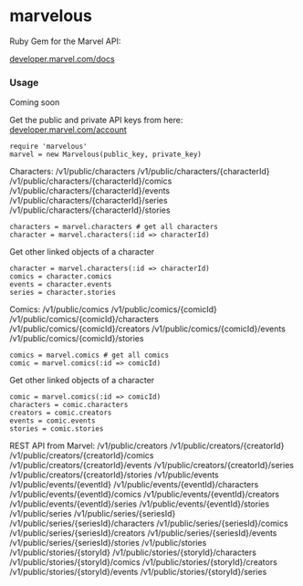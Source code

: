 # marvelous

Ruby Gem for the Marvel API:

[developer.marvel.com/docs](http://developer.marvel.com/docs)

### Usage
Coming soon

Get the public and private API keys from here: [developer.marvel.com/account](https://developer.marvel.com/account)

    require 'marvelous'
    marvel = new Marvelous(public_key, private_key)

Characters:
    /v1/public/characters
    /v1/public/characters/{characterId}
    /v1/public/characters/{characterId}/comics
    /v1/public/characters/{characterId}/events
    /v1/public/characters/{characterId}/series
    /v1/public/characters/{characterId}/stories

    characters = marvel.characters # get all characters
    character = marvel.characters(:id => characterId)

Get other linked objects of a character

    character = marvel.characters(:id => characterId)
    comics = character.comics
    events = character.events
    series = character.stories

Comics:
    /v1/public/comics
    /v1/public/comics/{comicId}
    /v1/public/comics/{comicId}/characters
    /v1/public/comics/{comicId}/creators
    /v1/public/comics/{comicId}/events
    /v1/public/comics/{comicId}/stories

    comics = marvel.comics # get all comics
    comic = marvel.comics(:id => comicId)

Get other linked objects of a character

    comic = marvel.comics(:id => comicId)
    characters = comic.characters
    creators = comic.creators
    events = comic.events
    stories = comic.stories

REST API from Marvel:
    /v1/public/creators
    /v1/public/creators/{creatorId}
    /v1/public/creators/{creatorId}/comics
    /v1/public/creators/{creatorId}/events
    /v1/public/creators/{creatorId}/series
    /v1/public/creators/{creatorId}/stories
    /v1/public/events
    /v1/public/events/{eventId}
    /v1/public/events/{eventId}/characters
    /v1/public/events/{eventId}/comics
    /v1/public/events/{eventId}/creators
    /v1/public/events/{eventId}/series
    /v1/public/events/{eventId}/stories
    /v1/public/series
    /v1/public/series/{seriesId}
    /v1/public/series/{seriesId}/characters
    /v1/public/series/{seriesId}/comics
    /v1/public/series/{seriesId}/creators
    /v1/public/series/{seriesId}/events
    /v1/public/series/{seriesId}/stories
    /v1/public/stories
    /v1/public/stories/{storyId}
    /v1/public/stories/{storyId}/characters
    /v1/public/stories/{storyId}/comics
    /v1/public/stories/{storyId}/creators
    /v1/public/stories/{storyId}/events
    /v1/public/stories/{storyId}/series
